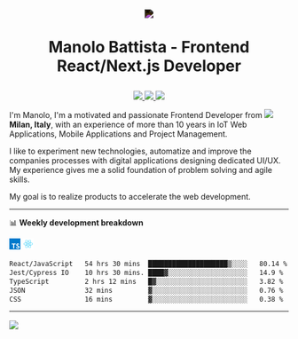 <h1 align="center">
  <img src="https://avatars.githubusercontent.com/u/81776361?s=200&v=4" style="filter: invert(1)" width="60"/> 
  <p>Manolo Battista - Frontend React/Next.js Developer</p>
</h1>

<p align="center">
<a href="https://www.linkedin.com/in/manolo-battista/">
  <img src="https://img.shields.io/badge/linkedin-%230077B5.svg?&style=for-the-badge&logo=linkedin&logoColor=white" height=25>
</a>
<a href="https://www.instagram.com/manolobattista/">
  <img src="https://img.shields.io/badge/github-%230A0A0A.svg?&style=for-the-badge&logo=dev-dot-to&logoColor=white" height=25>
</a>
<a href="https://github.com/manolo-battista">
  <img src="https://img.shields.io/badge/instagram-%23E4405F.svg?&style=for-the-badge&logo=instagram&logoColor=white" height=25>
</a> 
</p>

I'm Manolo, I'm a motivated and passionate Frontend Developer from <img src="https://cdn-icons-png.flaticon.com/512/323/323325.png" width="13"/> <b>Milan, Italy</b>, with an experience of more than 10 years in IoT Web Applications, Mobile Applications and Project Management. 

I like to experiment new technologies, automatize and improve the companies processes with digital applications designing dedicated UI/UX. My experience gives me a solid foundation of problem solving and agile skills. 

My goal is to realize products to accelerate the web development.

-------

📊 **Weekly development breakdown**

<code><img height="20" src="https://raw.githubusercontent.com/github/explore/80688e429a7d4ef2fca1e82350fe8e3517d3494d/topics/typescript/typescript.png"></code>
<code><img height="20" src="https://raw.githubusercontent.com/github/explore/80688e429a7d4ef2fca1e82350fe8e3517d3494d/topics/react/react.png"></code>


<!--START_SECTION:waka-->

```text
React/JavaScript   54 hrs 30 mins  ████████████████████▒░░░░   80.14 %
Jest/Cypress IO    10 hrs 30 mins. ████▓░░░░░░░░░░░░░░░░░░░░   14.9 %
TypeScript         2 hrs 12 mins   █▓░░░░░░░░░░░░░░░░░░░░░░░   3.82 %
JSON               32 mins         ▓░░░░░░░░░░░░░░░░░░░░░░░░   0.76 %
CSS                16 mins         ▓░░░░░░░░░░░░░░░░░░░░░░░░   0.38 %
```

<!--END_SECTION:waka-->
  
-------

<a href="https://github.com/manolo-battista/manolo-battista">
  <img align="center" src="https://github-readme-stats.vercel.app/api/pin/?username=manolo-battista&repo=manolo-battista&title_color=ffffff&text_color=a7fbd7&icon_color=a7fbd7&bg_color=000000" />
</a>

